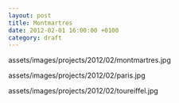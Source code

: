 ```yaml
---
layout: post
title: Montmartres
date: 2012-02-01 16:00:00 +0100
category: draft
---
```


assets/images/projects/2012/02/montmartres.jpg

assets/images/projects/2012/02/paris.jpg

assets/images/projects/2012/02/toureiffel.jpg
